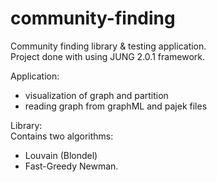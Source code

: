 community-finding
=================

Community finding library &amp; testing application.  
Project done with using JUNG 2.0.1 framework.

Application:
* visualization of graph and partition
* reading graph from graphML and pajek files

Library:  
Contains two algorithms:
* Louvain (Blondel)
* Fast-Greedy Newman.

